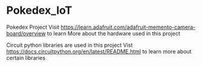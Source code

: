 # Pokedex_IoT
Pokedex Project
Visit https://learn.adafruit.com/adafruit-memento-camera-board/overview to learn
More about the hardware used in this project

Circuit python libraries are used in this project
Vist https://docs.circuitpython.org/en/latest/README.html to learn more about certain libraries
